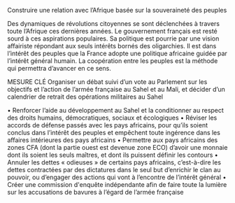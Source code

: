 Construire une relation avec l’Afrique basée sur la souveraineté des peuples

Des dynamiques de révolutions citoyennes se sont déclenchées à travers toute l’Afrique ces dernières années. Le gouvernement français est resté sourd à ces aspirations populaires. Sa politique est pourrie par une vision affairiste répondant aux seuls intérêts bornés des oligarchies. Il est dans l’intérêt des peuples que la France adopte une politique africaine guidée par l’intérêt général humain. La coopération entre les peuples est la méthode qui permettra d’avancer en ce sens.

MESURE CLÉ
Organiser un débat suivi d’un vote au Parlement sur les objectifs et l’action de l’armée française au Sahel et au Mali, et décider d’un calendrier de retrait des opérations militaires au Sahel

• Renforcer l’aide au développement au Sahel et la conditionner au respect des droits humains, démocratiques, sociaux et écologiques
• Réviser les accords de défense passés avec les pays africains, pour qu’ils soient conclus dans l’intérêt des peuples et empêchent toute ingérence dans les affaires intérieures des pays africains
• Permettre aux pays africains des zones CFA (dont la partie ouest est devenue zone ECO) d’avoir une monnaie dont ils soient les seuls maîtres, et dont ils puissent définir les contours
• Annuler les dettes « odieuses » de certains pays africains, c’est-à-dire les dettes contractées par des dictatures dans le seul but d’enrichir le clan au pouvoir, ou d’engager des actions qui vont à l’encontre de l’intérêt général
• Créer une commission d'enquête indépendante afin de faire toute la lumière sur les accusations de bavures à l’égard de l’armée française
